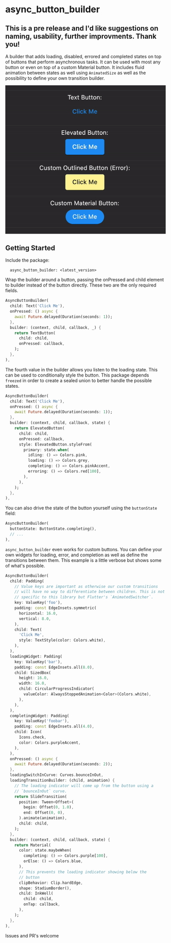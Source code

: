 # async_button_builder

## This is a pre release and I'd like suggestions on naming, usability, further improvments. Thank you!

A builder that adds loading, disabled, errored and completed states on top of buttons that perform asynchronous tasks. It can be used with most any button or even on top of a custom Material button. It includes fluid animation between states as well using `AnimatedSize` as well as the possibility to define your own transition builder.

![An image of the various example loading buttons](/screenshots/ezgif-1-492fa074abc6.gif?raw=true)
<!-- <p>  
 <img src="https://github.com/Nolence/async_button_builder/blob/main/screenshots/ezgif-1-492fa074abc6.gif?raw=true"/>
</p> -->

## Getting Started

Include the package:

```
  async_button_builder: <latest_version>
```

Wrap the builder around a button, passing the onPressed and child element to builder instead of the button directly. These two are the only required fields.

```dart
AsyncButtonBuilder(
  child: Text('Click Me'),
  onPressed: () async {
    await Future.delayed(Duration(seconds: 1));
  },
  builder: (context, child, callback, _) {
    return TextButton(
      child: child,
      onPressed: callback,
    );
  },
),
```

The fourth value in the builder allows you listen to the loading state. This can be used to conditionally style the button. This package depends `freezed` in order to create a sealed union to better handle the possible states.

```dart
AsyncButtonBuilder(
  child: Text('Click Me'),
  onPressed: () async {
    await Future.delayed(Duration(seconds: 1));
  },
  builder: (context, child, callback, state) {
    return ElevatedButton(
      child: child,
      onPressed: callback,
      style: ElevatedButton.styleFrom(
        primary: state.when(
          idling: () => Colors.pink,
          loading: () => Colors.grey,
          completing: () => Colors.pinkAccent,
          erroring: () => Colors.red[100],
        ),
      ),
    );
  },
),
```

You can also drive the state of the button yourself using the  `buttonState` field:

```dart
AsyncButtonBuilder(
  buttonState: ButtonState.completing(),
  // ...
),
```

`async_button_builder` even works for custom buttons. You can define your own widgets for loading, error, and completion as well as define the transitions between them. This example is a little verbose but shows some of what's possible.


```dart
AsyncButtonBuilder(
  child: Padding(
    // Value keys are important as otherwise our custom transitions
    // will have no way to differentiate between children. This is not
    // specific to this library but Flutter's `AnimatedSwitcher`.
    key: ValueKey('foo'),
    padding: const EdgeInsets.symmetric(
      horizontal: 16.0,
      vertical: 8.0,
    ),
    child: Text(
      'Click Me',
      style: TextStyle(color: Colors.white),
    ),
  ),
  loadingWidget: Padding(
    key: ValueKey('bar'),
    padding: const EdgeInsets.all(8.0),
    child: SizedBox(
      height: 16.0,
      width: 16.0,
      child: CircularProgressIndicator(
        valueColor: AlwaysStoppedAnimation<Color>(Colors.white),
      ),
    ),
  ),
  completingWidget: Padding(
    key: ValueKey('foobar'),
    padding: const EdgeInsets.all(4.0),
    child: Icon(
      Icons.check,
      color: Colors.purpleAccent,
    ),
  ),
  onPressed: () async {
    await Future.delayed(Duration(seconds: 2));
  },
  loadingSwitchInCurve: Curves.bounceInOut,
  loadingTransitionBuilder: (child, animation) {
    // The loading indicator will come up from the button using a
    // `bounceInOut` curve.
    return SlideTransition(
      position: Tween<Offset>(
        begin: Offset(0, 1.0),
        end: Offset(0, 0),
      ).animate(animation),
      child: child,
    );
  },
  builder: (context, child, callback, state) {
    return Material(
      color: state.maybeWhen(
        completing: () => Colors.purple[100],
        orElse: () => Colors.blue,
      ),
      // This prevents the loading indicator showing below the
      // button
      clipBehavior: Clip.hardEdge,
      shape: StadiumBorder(),
      child: InkWell(
        child: child,
        onTap: callback,
      ),
    );
  },
),
```

Issues and PR's welcome